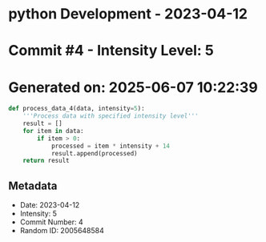 ﻿# python Development - 2023-04-12
# Commit #4 - Intensity Level: 5
# Generated on: 2025-06-07 10:22:39
```python
def process_data_4(data, intensity=5):
    '''Process data with specified intensity level'''
    result = []
    for item in data:
        if item > 0:
            processed = item * intensity + 14
            result.append(processed)
    return result
```
## Metadata
- Date: 2023-04-12
- Intensity: 5
- Commit Number: 4
- Random ID: 2005648584
